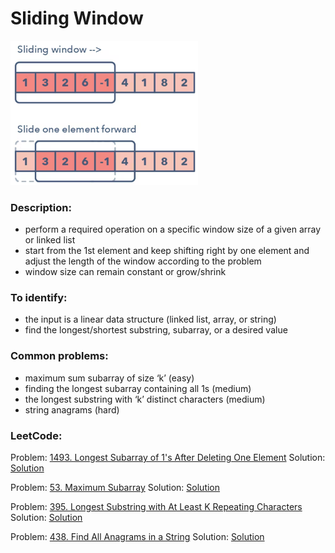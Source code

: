 # Sliding Window
<img src="https://github.com/OleksandrLevinskyi/DataStructAndAlgoDocs/blob/main/patterns/images/sliding-window.png" alt="sliding window" width="300"/>

### Description:
* perform a required operation on a specific window size of a given array or linked list
* start from the 1st element and keep shifting right by one element and adjust the length of the window according to the problem
* window size can remain constant or grow/shrink

### To identify:
* the input is a linear data structure (linked list, array, or string)
* find the longest/shortest substring, subarray, or a desired value

### Common problems:
* maximum sum subarray of size ‘k’ (easy)
* finding the longest subarray containing all 1s (medium)
* the longest substring with ‘k’ distinct characters (medium)
* string anagrams (hard)

### LeetCode:
Problem: [1493. Longest Subarray of 1's After Deleting One Element](https://leetcode.com/problems/longest-subarray-of-1s-after-deleting-one-element/)
Solution: [Solution]()

Problem: [53. Maximum Subarray](https://leetcode.com/problems/maximum-subarray/)
Solution: [Solution]()

Problem: [395. Longest Substring with At Least K Repeating Characters](https://leetcode.com/problems/longest-substring-with-at-least-k-repeating-characters/)
Solution: [Solution]()

Problem: [438. Find All Anagrams in a String](https://leetcode.com/problems/find-all-anagrams-in-a-string/)
Solution: [Solution]()
